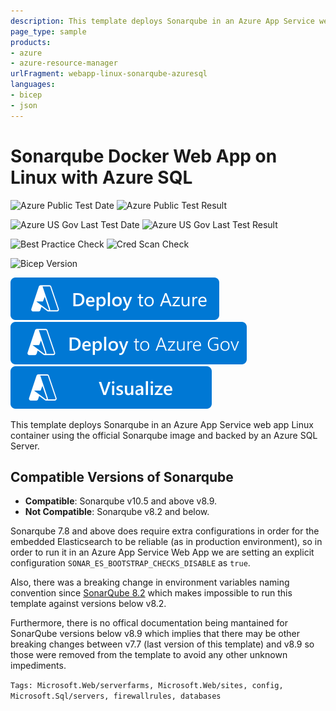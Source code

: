 ```yaml
---
description: This template deploys Sonarqube in an Azure App Service web app Linux container using the official Sonarqube image and backed by an Azure SQL Server.
page_type: sample
products:
- azure
- azure-resource-manager
urlFragment: webapp-linux-sonarqube-azuresql
languages:
- bicep
- json
---
```

# Sonarqube Docker Web App on Linux with Azure SQL

![Azure Public Test Date](https://azurequickstartsservice.blob.core.windows.net/badges/quickstarts/microsoft.web/webapp-linux-sonarqube-azuresql/PublicLastTestDate.svg)
![Azure Public Test Result](https://azurequickstartsservice.blob.core.windows.net/badges/quickstarts/microsoft.web/webapp-linux-sonarqube-azuresql/PublicDeployment.svg)

![Azure US Gov Last Test Date](https://azurequickstartsservice.blob.core.windows.net/badges/quickstarts/microsoft.web/webapp-linux-sonarqube-azuresql/FairfaxLastTestDate.svg)
![Azure US Gov Last Test Result](https://azurequickstartsservice.blob.core.windows.net/badges/quickstarts/microsoft.web/webapp-linux-sonarqube-azuresql/FairfaxDeployment.svg)

![Best Practice Check](https://azurequickstartsservice.blob.core.windows.net/badges/quickstarts/microsoft.web/webapp-linux-sonarqube-azuresql/BestPracticeResult.svg)
![Cred Scan Check](https://azurequickstartsservice.blob.core.windows.net/badges/quickstarts/microsoft.web/webapp-linux-sonarqube-azuresql/CredScanResult.svg)

![Bicep Version](https://azurequickstartsservice.blob.core.windows.net/badges/quickstarts/microsoft.web/webapp-linux-sonarqube-azuresql/BicepVersion.svg)

[![Deploy To Azure](https://raw.githubusercontent.com/Azure/azure-quickstart-templates/master/1-CONTRIBUTION-GUIDE/images/deploytoazure.svg?sanitize=true)](https://portal.azure.com/#create/Microsoft.Template/uri/https%3A%2F%2Fraw.githubusercontent.com%2FAzure%2Fazure-quickstart-templates%2Fmaster%2Fquickstarts%2Fmicrosoft.web%2Fwebapp-linux-sonarqube-azuresql%2Fazuredeploy.json)
[![Deploy To Azure US Gov](https://raw.githubusercontent.com/Azure/azure-quickstart-templates/master/1-CONTRIBUTION-GUIDE/images/deploytoazuregov.svg?sanitize=true)](https://portal.azure.us/#create/Microsoft.Template/uri/https%3A%2F%2Fraw.githubusercontent.com%2FAzure%2Fazure-quickstart-templates%2Fmaster%2Fquickstarts%2Fmicrosoft.web%2Fwebapp-linux-sonarqube-azuresql%2Fazuredeploy.json)
[![Visualize](https://raw.githubusercontent.com/Azure/azure-quickstart-templates/master/1-CONTRIBUTION-GUIDE/images/visualizebutton.svg?sanitize=true)](http://armviz.io/#/?load=https%3A%2F%2Fraw.githubusercontent.com%2FAzure%2Fazure-quickstart-templates%2Fmaster%2Fquickstarts%2Fmicrosoft.web%2Fwebapp-linux-sonarqube-azuresql%2Fazuredeploy.json)

This template deploys Sonarqube in an Azure App Service web app Linux container
using the official Sonarqube image and backed by an Azure SQL Server.

## Compatible Versions of Sonarqube

- **Compatible**: Sonarqube v10.5 and above v8.9.
- **Not Compatible**: Sonarqube v8.2 and below.

Sonarqube 7.8 and above does require extra configurations in order for 
the embedded Elasticsearch to be reliable (as in production environment),
so in order to run it in an Azure App Service Web App we are setting
an explicit configuration `SONAR_ES_BOOTSTRAP_CHECKS_DISABLE` as `true`.

Also, there was a breaking change in environment variables naming convention since 
[SonarQube 8.2](https://community.sonarsource.com/t/8-2-environment-varible-docs-are-inconsistent-confusing/21805/3) 
which makes impossible to run this template against versions below v8.2.

Furthermore, there is no offical documentation being mantained for SonarQube versions
below v8.9 which implies that there may be other breaking changes between v7.7 (last version of this template) and v8.9
so those were removed from the template to avoid any other unknown impediments.

`Tags: Microsoft.Web/serverfarms, Microsoft.Web/sites, config, Microsoft.Sql/servers, firewallrules, databases`
